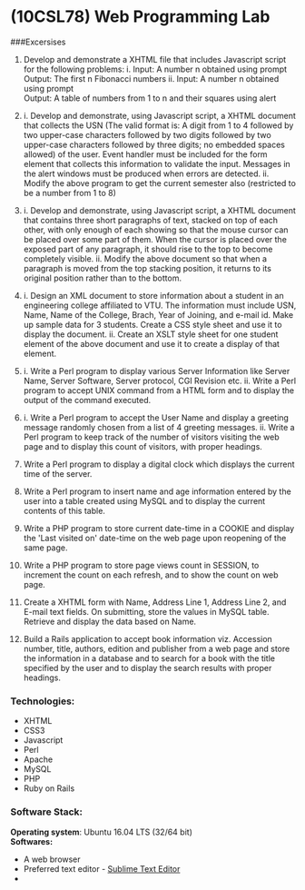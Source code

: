 # (10CSL78) Web Programming Lab
###Excersises
1. Develop and demonstrate a XHTML file that includes Javascript script for the following problems:
  i. Input: A number n obtained using prompt<br>
     Output: The first n Fibonacci numbers
  ii. Input: A number n obtained using prompt<br>
     Output: A table of numbers from 1 to n and their squares using alert

2. i. Develop and demonstrate, using Javascript script, a XHTML document that collects the USN (The valid format is: A digit from 1 to 4 followed by two upper-case characters followed by two digits followed by two upper-case characters followed by three digits; no embedded spaces allowed) of the user. Event handler must be included for the form element that collects this information to validate the input. Messages in the alert windows must be produced when errors are detected.
  ii. Modify the above program to get the current semester also (restricted to be a number from 1 to 8)

3. i. Develop and demonstrate, using Javascript script, a XHTML document that contains three short paragraphs of text, stacked on top of each other, with only enough of each showing so that the mouse cursor can be placed over some part of them. When the cursor is placed over the exposed part of any paragraph, it should rise to the top to become completely visible.
  ii. Modify the above document so that when a paragraph is moved from the top stacking position, it returns to its original position rather than to the bottom.

4. i. Design an XML document to store information about a student in an engineering college affiliated to VTU. The information must include USN, Name, Name of the College, Brach, Year of Joining, and e-mail id. Make up sample data for 3 students. Create a CSS style sheet and use it to display the document.
  ii. Create an XSLT style sheet for one student element of the above document and use it to create a display of that element.

5. i. Write a Perl program to display various Server Information like Server Name, Server Software, Server protocol, CGI Revision etc.
  ii. Write a Perl program to accept UNIX command from a HTML form and to display the output of the command executed.

6. i. Write a Perl program to accept the User Name and display a greeting message randomly chosen from a list of 4 greeting messages.
  ii. Write a Perl program to keep track of the number of visitors visiting the web page and to display this count of visitors, with proper headings.

7. Write a Perl program to display a digital clock which displays the current time of the server.

8. Write a Perl program to insert name and age information entered by the user into a table created using MySQL and to display the current contents of this table.

9. Write a PHP program to store current date-time in a COOKIE and display the 'Last visited on' date-time on the web page upon reopening of the same page.

10. Write a PHP program to store page views count in SESSION, to increment the count on each refresh, and to show the count on web page.

11. Create a XHTML form with Name, Address Line 1, Address Line 2, and E-mail text fields. On submitting, store the values in MySQL table. Retrieve and display the data based on Name.

12. Build a Rails application to accept book information viz. Accession number, title, authors, edition and publisher from a web page and store the information in a database and to search for a book with the title specified by the user and to display the search results with proper headings.

### Technologies:
* XHTML
* CSS3
* Javascript
* Perl
* Apache
* MySQL
* PHP
* Ruby on Rails

### Software Stack:
**Operating system**:	Ubuntu 16.04 LTS (32/64 bit) <br>
**Softwares:**
* A web browser
* Preferred text editor - [Sublime Text Editor](https://www.sublimetext.com/)
* 